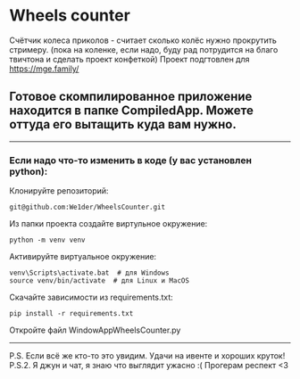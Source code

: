 # Wheels counter
Счётчик колеса приколов - считает сколько колёс нужно прокрутить стримеру. (пока на коленке, если надо, буду рад потрудится на благо твичтона и сделать проект конфеткой)
Проект подгтовлен для https://mge.family/

## Готовое скомпилированное приложение находится в папке CompiledApp. Можете оттуда его вытащить куда вам нужно.
---
### Если надо что-то изменить в коде (у вас установлен python):
Клонируйте репозиторий:
```
git@github.com:We1der/WheelsCounter.git
```
Из папки проекта создайте виртульное окружение: 
```
python -m venv venv
```
Активируйте виртуальное окружение:
```
venv\Scripts\activate.bat  # для Windows
source venv/bin/activate  # для Linux и MacOS
``` 
Скачайте зависимости из requirements.txt:
```
pip install -r requirements.txt
```
Откройте файл WindowAppWheelsCounter.py

---
P.S. Если всё же кто-то это увидим. Удачи на ивенте и хороших круток!
P.S.2. Я джун и чат, я знаю что выглядит ужасно :( Прогерам респект <3
